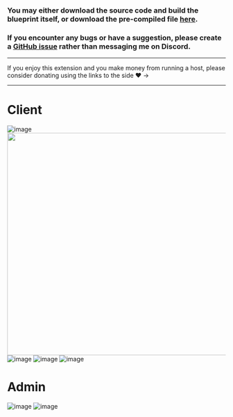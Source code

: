 ### You may either download the source code and build the blueprint itself, or download the pre-compiled file [here](https://github.com/JasonHorkles/darkenate/releases).

### If you encounter any bugs or have a suggestion, please create a [GitHub issue](https://github.com/JasonHorkles/darkenate/issues) rather than messaging me on Discord.

---

If you enjoy this extension and you make money from running a host, please consider donating using the links to the side ❤️ ->

---

# Client
![image](https://github.com/user-attachments/assets/fb70d233-44cb-4c97-add8-99552336ca88) <img src="https://github.com/JasonHorkles/darkenate/assets/51760372/633cdae3-b627-4de0-8c5c-fe8bd874bde0" height="512">
![image](https://github.com/JasonHorkles/darkenate/assets/51760372/256c6990-3e39-4497-b78e-5eee23d1685f)
![image](https://github.com/JasonHorkles/darkenate/assets/51760372/25525486-cc41-4fe5-a662-c37afb2e9421)
![image](https://github.com/JasonHorkles/darkenate/assets/51760372/e9f25fb0-cbc3-445a-a29a-24d171f591e9)

# Admin
![image](https://github.com/user-attachments/assets/0d1d73bd-060a-4fee-b423-2f50c8814d75)
![image](https://github.com/user-attachments/assets/a1d66527-9e77-4959-9544-dfa82a096590)

